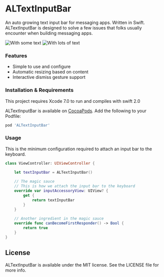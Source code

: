 # ALTextInputBar
An auto growing text input bar for messaging apps. Written in Swift.  
ALTextInputBar is designed to solve a few issues that folks usually encounter when building messaging apps.

![With some text](https://cloud.githubusercontent.com/assets/932822/7333301/a510aa22-eb6a-11e4-988b-ac12e4e6c363.png)
![With lots of text](https://cloud.githubusercontent.com/assets/932822/7333307/cf101c04-eb6a-11e4-9a80-799cf3353a70.png)

### Features
- Simple to use and configure
- Automatic resizing based on content
- Interactive dismiss gesture support

### Installation & Requirements

This project requires Xcode 7.0 to run and compiles with swift 2.0

ALTextInputBar is available on [CocoaPods](http://cocoapods.org).  Add the following to your Podfile:

```ruby
pod 'ALTextInputBar'
```

### Usage

This is the minimum configuration required to attach an input bar to the keyboard.
```swift
class ViewController: UIViewController {

    let textInputBar = ALTextInputBar()
    
    // The magic sauce
    // This is how we attach the input bar to the keyboard
    override var inputAccessoryView: UIView? {
        get {
            return textInputBar
        }
    }
    
    // Another ingredient in the magic sauce
    override func canBecomeFirstResponder() -> Bool {
        return true
    }
}
```

## License
ALTextInputBar is available under the MIT license. See the LICENSE file for more info.


